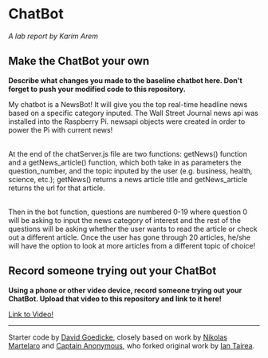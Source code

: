# ChatBot

*A lab report by Karim Arem*


## Make the ChatBot your own

**Describe what changes you made to the baseline chatbot here. Don't forget to push your modified code to this repository.**

My chatbot is a NewsBot! It will give you the top real-time headline news based on a specific category inputed. The Wall Street Journal news api was installed into the Raspberry Pi. newsapi objects were created in order to power the Pi with current news!<br><br>

At the end of the chatServer.js file are two functions: getNews() function and a getNews_article() function, which both take in as parameters the question_number, and the topic inputed by the user (e.g. business, health, science, etc.); getNews() returns a news article title and getNews_article returns the url for that article.<br><br>

Then in the bot function, questions are numbered 0-19 where question 0 will be asking to input the news category of interest and the rest of the questions will be asking whether the user wants to read the article or check out a different article. Once the user has gone through 20 articles, he/she will have the option to look at more articles from a different topic of choice!

## Record someone trying out your ChatBot

**Using a phone or other video device, record someone trying out your ChatBot. Upload that video to this repository and link to it here!**

[Link to Video!](https://www.youtube.com/watch?v=O9LJBEu66q4&feature=youtu.be)

---
Starter code by [David Goedicke](mailto:da.goedicke@gmail.com), closely based on work by [Nikolas Martelaro](mailto:nmartelaro@gmail.com) and [Captain Anonymous](https://codepen.io/anon/pen/PEVYXz), who forked original work by [Ian Tairea](https://codepen.io/mrtairea/pen/yJapwv).
